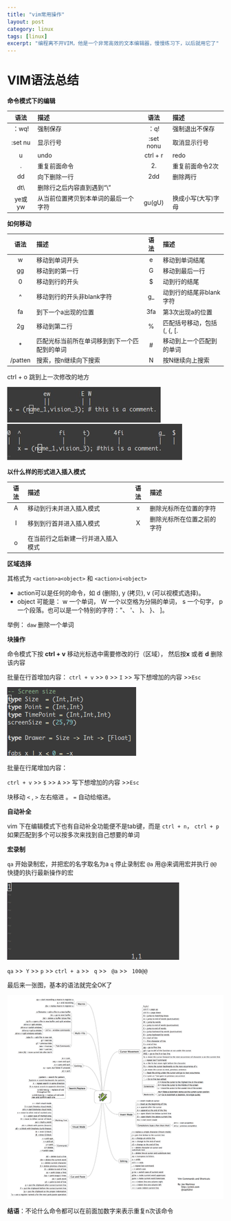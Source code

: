 ```yaml
---
title: "vim常用操作"
layout: post
category: linux
tags: [linux]
excerpt: "编程离不开VIM，他是一个非常高效的文本编辑器，慢慢练习下，以后就用它了"
---
```



# VIM语法总结


**命令模式下的编辑**

|语法| 描述|语法| 描述|
|:---:|:---|:---:|:---|
|：wq!|强制保存|：q!|强制退出不保存|
|:set nu|显示行号|:set nonu|取消显示行号|
| u  |undo|ctrl + r |redo|
|.|重复前面命令|2. |重复前面命令2次|
| dd |向下删除一行| 2dd |删除两行|
|dt\ |删除行之后内容直到遇到“\”|
| ye或 yw|从当前位置拷贝到本单词的最后一个字符|gu(gU)| 换成小写(大写)字母|



**如何移动**

|语法| 描述|语法| 描述|
|:---:|:---|:---:|:---|
| w  | 移动到单词开头| e  | 移动到单词结尾|
|gg |移动到的第一行| G |移动到最后一行|
| 0 |移动到行的开头| $  |动到行的结尾|
| ^ |移动到行的开头非blank字符| g\_  |动到行的结尾非blank字符|
|fa|到下一个a出现的位置|3fa|第3次出现a的位置|
| 2g |移动到第二行|% |匹配括号移动，包括 (, {, [. 
|\* |匹配光标当前所在单词移到到下一个匹配到的单词| #| 移动到上一个匹配到的单词|
|/patten |搜索，按n继续向下搜索|N|按N继续向上搜索|

ctrl + o 跳到上一次修改的地方

![word_moves](/images/word_moves.jpg)
![line_moves](/images/line_moves.jpg)


**以什么样的形式进入插入模式**

|语法| 描述||语法| 描述|
|:---:|:---|:--:|:---:|:---|
| A  | 移动到行未并进入插入模式|| x |删除光标所在位置的字符|
| I  | 移到到行首并进入插入模式|| X |删除光标所在位置之前的字符|
| o  | 在当前行之后新建一行并进入插入模式|

**区域选择**

其格式为 `<action>a<object>` 和 `<action>i<object>`

- action可以是任何的命令，如 d (删除), y (拷贝), v (可以视模式选择)。
- object 可能是： w 一个单词， W 一个以空格为分隔的单词， s 一个句字， p 一个段落。也可以是一个特别的字符："、 '、 )、 }、 ]。

举例： `daw` 删除一个单词

**块操作**

命令模式下按 **ctrl + v** 移动光标选中需要修改的行（区域），
然后按**x** 或者 **d** 删除该内容

批量在行首增加内容：
 `ctrl + v` >> `0` >> `I` >> 写下想增加的内容 >>`Esc`

![rectangular-blocks](/images/rectangular-blocks.gif)

批量在行尾增加内容：

 `ctrl + v` >> `$` >> `A` >> 写下想增加的内容 >>`Esc`
 
块移动  `<` , `>` 左右缩进 。 `=` 自动给缩进。 

**自动补全**

vim 下在编辑模式下也有自动补全功能便不是tab键，而是 `ctrl + n`， `ctrl + p` 如果匹配到多个可以按多次来找到自己想要的单词

**宏录制**

`qa`  开始录制宏，并把宏的名字取名为a
`q`  停止录制宏
`@a`  用@来调用宏并执行
`@@`  快捷的执行最新操作的宏

![macros](/images/macros.gif)

`qa`  >>` Y` >> `p` >> `ctrl + a` >> ` q` >> ` @a` >> ` 100@@`

最后来一张图，基本的语法就完全OK了

![vim-midmap](/images/Vim-mindmap.png)

**结语**：不论什么命令都可以在前面加数字来表示重复n次该命令


